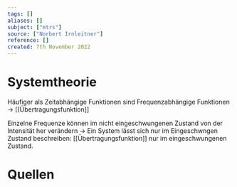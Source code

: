 ```yaml
---
tags: []
aliases: []
subject: ["mtrs"]
source: ["Norbert Irnleitner"]
reference: []
created: 7th November 2022
---
```


# Systemtheorie
Häufiger als Zeitabhängige Funktionen sind Frequenzabhängige Funktionen -> [[Übertragungsfunktion]]

Einzelne Frequenze können im nicht eingeschwungenen Zustand von der Intensität her verändern -> Ein System lässt sich nur im Eingeschwngen Zustand beschreiben: [[Übertragungsfunktion]] nur im eingeschwungenen Zustand.

# Quellen